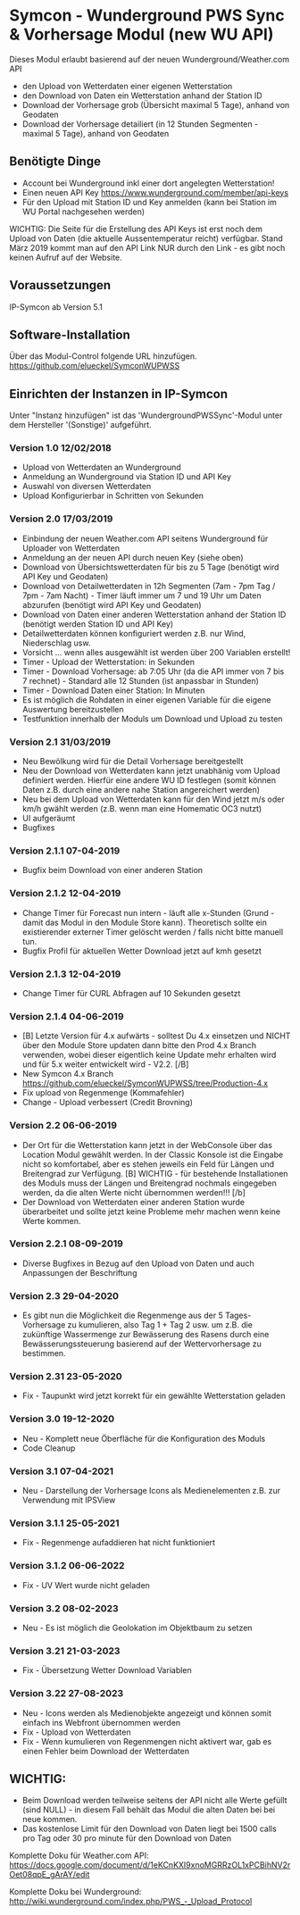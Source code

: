 # Symcon - Wunderground PWS Sync & Vorhersage Modul (new WU API)

Dieses Modul erlaubt basierend auf der neuen Wunderground/Weather.com API

* den Upload von Wetterdaten einer eigenen Wetterstation
* den Download von Daten ein Wetterstation anhand der Station ID
* Download der Vorhersage grob (Übersicht maximal 5 Tage), anhand von Geodaten
* Download der Vorhersage detailiert (in 12 Stunden Segmenten - maximal 5 Tage), anhand von Geodaten

## Benötigte Dinge
- Account bei Wunderground inkl einer dort angelegten Wetterstation!
- Einen neuen API Key https://www.wunderground.com/member/api-keys
- Für den Upload mit Station ID und Key anmelden (kann bei Station im WU Portal nachgesehen werden)

WICHTIG: Die Seite für die Erstellung des API Keys ist erst noch dem Upload von Daten (die aktuelle Aussentemperatur reicht) verfügbar. Stand März 2019 kommt man auf den API Link NUR durch den Link - es gibt noch keinen Aufruf auf der Website.

## Voraussetzungen
IP-Symcon ab Version 5.1

## Software-Installation
Über das Modul-Control folgende URL hinzufügen.
https://github.com/elueckel/SymconWUPWSS

## Einrichten der Instanzen in IP-Symcon
Unter "Instanz hinzufügen" ist das 'WundergroundPWSSync'-Modul unter dem Hersteller '(Sonstige)' aufgeführt.

### Version 1.0 12/02/2018
* Upload von Wetterdaten an Wunderground
* Anmeldung an Wunderground via Station ID und API Key
* Auswahl von diversen Wetterdaten
* Upload Konfigurierbar in Schritten von Sekunden

### Version 2.0 17/03/2019
* Einbindung der neuen Weather.com API seitens Wunderground für Uploader von Wetterdaten
* Anmeldung an der neuen API durch neuen Key (siehe oben)
* Download von Übersichtswetterdaten für bis zu 5 Tage (benötigt wird API Key und Geodaten)
* Download von Detailwetterdaten in 12h Segmenten (7am - 7pm Tag / 7pm - 7am Nacht) - Timer läuft immer um 7 und 19 Uhr um Daten abzurufen (benötigt wird API Key und Geodaten)
* Download von Daten einer anderen Wetterstation anhand der Station ID (benötigt werden Station ID und API Key)
* Detailwetterdaten können konfiguriert werden z.B. nur Wind, Niederschlag usw.
* Vorsicht ... wenn alles ausgewählt ist werden über 200 Variablen erstellt!
* Timer - Upload der Wetterstation: in Sekunden
* Timer - Download Vorhersage: ab 7:05 Uhr (da die API immer von 7 bis 7 rechnet) - Standard alle 12 Stunden (ist anpassbar in Stunden)
* Timer - Download Daten einer Station: In Minuten
* Es ist möglich die Rohdaten in einer eigenen Variable für die eigene Auswertung bereitzustellen
* Testfunktion innerhalb der Moduls um Download und Upload zu testen

### Version 2.1 31/03/2019
* Neu Bewölkung wird für die Detail Vorhersage bereitgestellt
* Neu der Download von Wetterdaten kann jetzt unabhänig vom Upload definiert werden. Hierfür eine andere WU ID festlegen (somit können Daten z.B. durch eine andere nahe Station angereichert werden)
* Neu bei dem Upload von Wetterdaten kann für den Wind jetzt m/s oder km/h gwählt werden (z.B. wenn man eine Homematic OC3 nutzt)
* UI aufgeräumt
* Bugfixes

### Version 2.1.1 07-04-2019
* Bugfix beim Download von einer anderen Station

### Version 2.1.2 12-04-2019
* Change Timer für Forecast nun intern - läuft alle x-Stunden (Grund - damit das Modul in den Module Store kann). Theoretisch sollte ein existierender  externer Timer gelöscht werden / falls nicht bitte manuell tun.
* Bugfix Profil für aktuellen Wetter Download jetzt auf kmh gesetzt

### Version 2.1.3 12-04-2019
* Change Timer für CURL Abfragen auf 10 Sekunden gesetzt

### Version 2.1.4 04-06-2019
* [B] Letzte Version für 4.x aufwärts - solltest Du 4.x einsetzen und NICHT über den Module Store updaten dann bitte den Prod 4.x Branch verwenden, wobei dieser eigentlich keine Update mehr erhalten wird und für 5.x weiter entwickelt wird - V2.2. [/B]
* New Symcon 4.x Branch https://github.com/elueckel/SymconWUPWSS/tree/Production-4.x
* Fix upload von Regenmenge (Kommafehler)
* Change - Upload verbessert (Credit Brovning)

### Version 2.2 06-06-2019
* Der Ort für die Wetterstation kann jetzt in der WebConsole über das Location Modul gewählt werden. In der Classic Konsole ist die Eingabe nicht so komfortabel, aber es stehen jeweils ein Feld für Längen und Breitengrad zur Verfügung. [B] WICHTIG - für bestehende Installationen des Moduls muss der Längen und Breitengrad nochmals eingegeben werden, da die alten Werte nicht übernommen werden!!! [/b]
* Der Download von Wetterdaten einer anderen Station wurde überarbeitet und sollte jetzt keine Probleme mehr machen wenn keine Werte kommen.

### Version 2.2.1 08-09-2019
* Diverse Bugfixes in Bezug auf den Upload von Daten und auch Anpassungen der Beschriftung

### Version 2.3 29-04-2020
* Es gibt nun die Möglichkeit die Regenmenge aus der 5 Tages-Vorhersage zu kumulieren, also Tag 1 + Tag 2 usw. um z.B. die zukünftige Wassermenge zur Bewässerung des Rasens durch eine Bewässerungssteuerung basierend auf der Wettervorhersage zu bestimmen.

### Version 2.31 23-05-2020
* Fix - Taupunkt wird jetzt korrekt für ein gewählte Wetterstation geladen

### Version 3.0 19-12-2020
* Neu - Komplett neue Öberfläche für die Konfiguration des Moduls
* Code Cleanup 

### Version 3.1 07-04-2021
* Neu - Darstellung der Vorhersage Icons als Medienelementen z.B. zur Verwendung mit IPSView

### Version 3.1.1 25-05-2021
* Fix - Regenmenge aufaddieren hat nicht funktioniert

### Version 3.1.2 06-06-2022
* Fix - UV Wert wurde nicht geladen

### Version 3.2 08-02-2023
* Neu - Es ist möglich die Geolokation im Objektbaum zu setzen

### Version 3.21 21-03-2023
* Fix - Übersetzung Wetter Download Variablen

### Version 3.22 27-08-2023
* Neu - Icons werden als Medienobjekte angezeigt und können somit einfach ins Webfront übernommen werden
* Fix - Upload von Wetterdaten
* Fix - Wenn kumulieren von Regenmengen nicht aktivert war, gab es einen Fehler beim Download der Wetterdaten

## WICHTIG:
* Beim Download werden teilweise seitens der API nicht alle Werte gefüllt (sind NULL) - in diesem Fall behält das Modul die alten Daten bei bei neue kommen.
* Das kostenlose Limit für den Download von Daten liegt bei 1500 calls pro Tag oder 30 pro minute für den Download von Daten

Komplette Doku für Weather.com API: https://docs.google.com/document/d/1eKCnKXI9xnoMGRRzOL1xPCBihNV2rOet08qpE_gArAY/edit

Komplette Doku bei Wunderground: http://wiki.wunderground.com/index.php/PWS_-_Upload_Protocol
